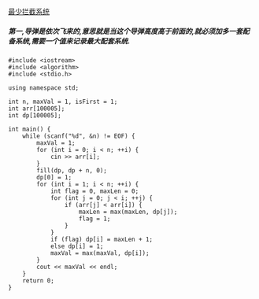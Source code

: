 [最少拦截系统](https://vjudge.net/contest/293713#problem/I)

##### 第一,导弹是依次飞来的,意思就是当这个导弹高度高于前面的,就必须加多一套配备系统,需要一个值来记录最大配套系统.

    #include <iostream>
    #include <algorithm>
    #include <stdio.h>

    using namespace std;

    int n, maxVal = 1, isFirst = 1;
    int arr[100005];
    int dp[100005];

    int main() {
        while (scanf("%d", &n) != EOF) {
            maxVal = 1;
            for (int i = 0; i < n; ++i) {
                cin >> arr[i];
            }
            fill(dp, dp + n, 0);
            dp[0] = 1;
            for (int i = 1; i < n; ++i) {
                int flag = 0, maxLen = 0;
                for (int j = 0; j < i; ++j) {
                    if (arr[j] < arr[i]) {
                        maxLen = max(maxLen, dp[j]);
                        flag = 1;
                    }
                }
                if (flag) dp[i] = maxLen + 1;
                else dp[i] = 1;
                maxVal = max(maxVal, dp[i]);
            }
            cout << maxVal << endl;
        }
        return 0;
    }
